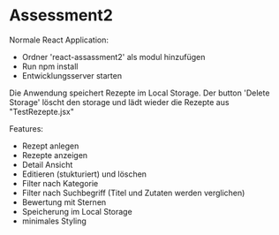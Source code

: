 # Assessment2

Normale React Application:
- Ordner 'react-assassment2' als modul hinzufügen
- Run npm install
- Entwicklungsserver starten

Die Anwendung speichert Rezepte im Local Storage. Der button 'Delete Storage' löscht den storage und lädt wieder die Rezepte aus "TestRezepte.jsx"

Features:
- Rezept anlegen
- Rezepte anzeigen
- Detail Ansicht
- Editieren (stukturiert) und löschen
- Filter nach Kategorie
- Filter nach Suchbegriff (Titel und Zutaten werden verglichen)
- Bewertung mit Sternen
- Speicherung im Local Storage
- minimales Styling

